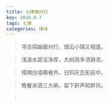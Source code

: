```yaml
---
title: 七律徽州行
key: 2016.9.7
tags: 七律
categories: 律诗
---
```


<blockquote class="blockquote-center">寻古探幽徽州行，烟云小镇又相逢。
</blockquote>
<blockquote class="blockquote-center">浅溪水碧洁净厚，大树荫多清静浓。
</blockquote>
<blockquote class="blockquote-center">樟掩白墙横巷外，日斜灰瓦影庭中。
</blockquote>
<blockquote class="blockquote-center">晚餐米酒三大碗，留下鼾声和醉风。
</blockquote>
<blockquote class="blockquote-center"></br>
</blockquote>
